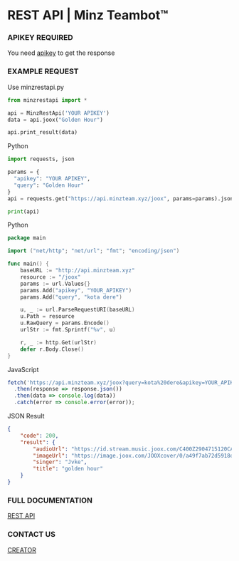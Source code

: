 # REST API | Minz Teambot™

### APIKEY REQUIRED
You need <a href="https://api.minzteam.xyz">apikey</a> to get the response

### EXAMPLE REQUEST
Use minzrestapi.py
```python
from minzrestapi import *

api = MinzRestApi('YOUR APIKEY')
data = api.joox("Golden Hour")

api.print_result(data)
```
Python
```python
import requests, json

params = {
  "apikey": "YOUR APIKEY",
  "query": "Golden Hour"
}
api = requests.get("https://api.minzteam.xyz/joox", params=params).json()

print(api)
```
Python
```go
package main

import ("net/http"; "net/url"; "fmt"; "encoding/json")

func main() {
    baseURL := "http://api.minzteam.xyz"
    resource := "/joox"
    params := url.Values{}
    params.Add("apikey", "YOUR_APIKEY")
    params.Add("query", "kota dere")

    u, _ := url.ParseRequestURI(baseURL)
    u.Path = resource
    u.RawQuery = params.Encode()
    urlStr := fmt.Sprintf("%v", u)

    r, _ := http.Get(urlStr)
    defer r.Body.Close()
}
```
JavaScript
```javascript
fetch('https://api.minzteam.xyz/joox?query=kota%20dere&apikey=YOUR_APIKEY')
  .then(response => response.json())
  .then(data => console.log(data))
  .catch(error => console.error(error));
```
JSON Result
```json
{
    "code": 200,
    "result": {
        "audioUrl": "https://id.stream.music.joox.com/C400Z2904715120CAE.m4a?vkey=6B50675275CC3B96A307AF62A8BB124980D448B267B520A0E2838341A6F38652EE03F78A0CDA292B1837B9506661E7949D4D33415FA2E096&amp;hdnts=exp=1685745983~acl=/*~hmac=a10ada93a17b37ba812aad1a2003dfdda8d3664307c1f4387c8ade6795d4ce54&fromtag=8&guid=JOOX@WEB_OPENUDID",
        "imageUrl": "https://image.joox.com/JOOXcover/0/a49f7ab72d5918d5/1000",
        "singer": "Jvke",
        "title": "golden hour"
    }
}
```

### FULL DOCUMENTATION
<a href="https://api.minzteam.xyz/">REST API</a>

### CONTACT US
<a href="https://line.me/ti/p/~visss.">CREATOR</a>
